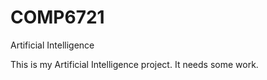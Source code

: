 COMP6721
========

Artificial Intelligence

This is my Artificial Intelligence project. It needs some work.
